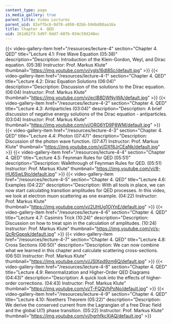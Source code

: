 ```yaml
---
content_type: page
is_media_gallery: true
parent_title: Video Lectures
parent_uid: 82effbc6-0d78-a950-02bb-b94bd88aa16a
title: Chapter 4. QED
uid: 261d62f3-5d97-9dd7-607b-034c59d248ec
---
```

{{< video-gallery-item href="/resources/lecture-4" section="Chapter 4. QED" title="Lecture 4.1: Free Wave Equation (05:38)" description="Description: Introduction of the Klein-Gordon, Weyl, and Dirac equation. (05:38) Instructor: Prof. Markus Klute" thumbnail="https://img.youtube.com/vi/ygls16dl8Sc/default.jpg" >}} {{< video-gallery-item href="/resources/lecture-4-1" section="Chapter 4. QED" title="Lecture 4.2: Dirac Equation Solutions (06:04)" description="Description: Discussion of the solutions to the Dirac equation. (06:04) Instructor: Prof. Markus Klute" thumbnail="https://img.youtube.com/vi/ecIB8DWNyWA/default.jpg" >}} {{< video-gallery-item href="/resources/lecture-4-2" section="Chapter 4. QED" title="Lecture 4.3: Antiparticles (03:04)" description="Description: A brief discussion of negative energy solutions of the Dirac equation - antiparticles. (03:04) Instructor: Prof. Markus Klute" thumbnail="https://img.youtube.com/vi/ORG6YD9P8WM/default.jpg" >}} {{< video-gallery-item href="/resources/lecture-4-3" section="Chapter 4. QED" title="Lecture 4.4: Photon (07:47)" description="Description: Discussion of the photon wave function. (07:47) Instructor: Prof. Markus Klute" thumbnail="https://img.youtube.com/vi/DXf8JrCEaNk/default.jpg" >}} {{< video-gallery-item href="/resources/lecture-4-4" section="Chapter 4. QED" title="Lecture 4.5: Feynman Rules for QED (05:51)" description="Description: Walkthrough of Feynman Rules for QED. (05:51) Instructor: Prof. Markus Klute" thumbnail="https://img.youtube.com/vi/8-HU6SwL9jo/default.jpg" >}} {{< video-gallery-item href="/resources/lecture-4-5" section="Chapter 4. QED" title="Lecture 4.6: Examples (04:22)" description="Description: With all tools in place, we can now start calculating transition amplitudes for QED processes. In this video, we look at electron muon scattering as one example. (04:22) Instructor: Prof. Markus Klute" thumbnail="https://img.youtube.com/vi/2UHUg1OjYnE/default.jpg" >}} {{< video-gallery-item href="/resources/lecture-4-6" section="Chapter 4. QED" title="Lecture 4.7: Casimirs Trick (10:24)" description="Description: Discussion on how to treat spin in the calculation of amplitudes. (10:24) Instructor: Prof. Markus Klute" thumbnail="https://img.youtube.com/vi/s-QcRrGppsk/default.jpg" >}} {{< video-gallery-item href="/resources/lecture-4-7" section="Chapter 4. QED" title="Lecture 4.8: Cross Sections (06:50)" description="Description: We can now combine what we learned in this chapter and calculate scattering cross-sections. (06:50) Instructor: Prof. Markus Klute" thumbnail="https://img.youtube.com/vi/JSlXpd9zm6Q/default.jpg" >}} {{< video-gallery-item href="/resources/lecture-4-8" section="Chapter 4. QED" title="Lecture 4.9: Renormalization and Higher-Order QED Diagrams (04:43)" description="Description: A quick look into the effects of higher-order corrections. (04:43) Instructor: Prof. Markus Klute" thumbnail="https://img.youtube.com/vi/T-FQQVhPoNo/default.jpg" >}} {{< video-gallery-item href="/resources/lecture-4-9" section="Chapter 4. QED" title="Lecture 4.10: Noethers Theorem (05:22)" description="Description: We derive the conserved current from the Lagrangian of a free Dirac field and the global U(1) phase transition. (05:22) Instructor: Prof. Markus Klute" thumbnail="https://img.youtube.com/vi/hgrhfkcXlAQ/default.jpg" >}}